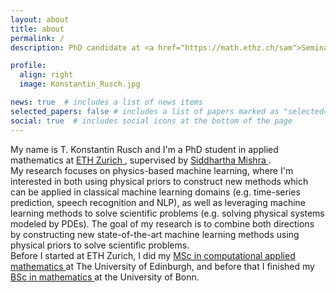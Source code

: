```yaml
---
layout: about
title: about
permalink: /
description: PhD candidate at <a href="https://math.ethz.ch/sam">Seminar for Applied Mathematics (SAM)</a> at ETH Zurich.

profile:
  align: right
  image: Konstantin_Rusch.jpg

news: true  # includes a list of news items
selected_papers: false # includes a list of papers marked as "selected={true}"
social: true  # includes social icons at the bottom of the page
---
```


My name is T. Konstantin Rusch and I'm a PhD student in applied mathematics at <a href="https://ethz.ch/en.html"> ETH Zurich </a>, supervised by <a href="https://math.ethz.ch/sam/the-institute/people/siddhartha-mishra.html"> Siddhartha Mishra </a>.
<br>
My research focuses on physics-based machine learning, where I'm interested in both using physical priors to construct new methods which can be applied in classical machine learning domains (e.g. time-series prediction, speech recognition and NLP), as well as 
leveraging machine learning methods to solve scientific problems (e.g. solving physical systems modeled by PDEs). The goal of my research is to combine both directions by constructing new state-of-the-art machine learning methods using physical priors to solve scientific problems. 
<br>
Before I started at ETH Zurich, I did my <a href="https://www.maths.ed.ac.uk/school-of-mathematics/studying-here/msc/cam"> MSc in 
computational applied mathematics </a> at The University of Edinburgh, and before that I finished my <a href="https://www.mathematics.uni-bonn.de/home?set_language=en"> 
BSc in mathematics </a> at the University of Bonn. 

